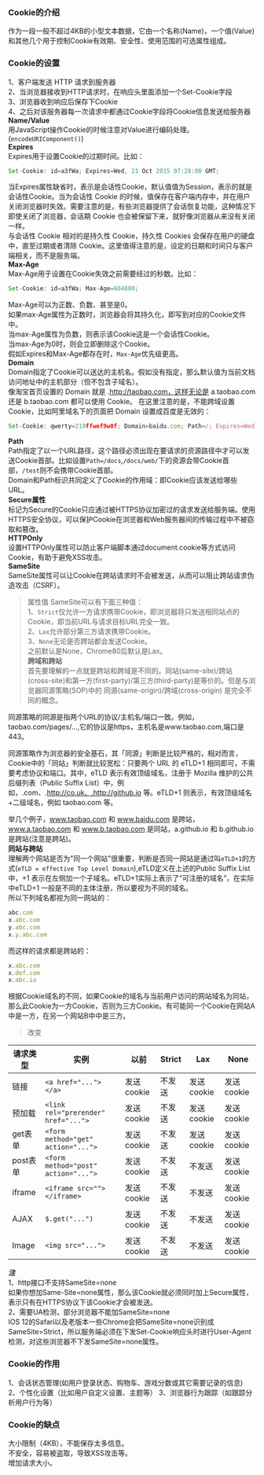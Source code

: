 ### Cookie的介绍  
作为一段一般不超过4KB的小型文本数据，它由一个名称(Name)，一个值(Value)和其他几个用于控制Cookie有效期、安全性、使用范围的可选属性组成。  
### Cookie的设置  
1、客户端发送 HTTP 请求到服务器  
2、当浏览器接收到HTTP请求时，在响应头里面添加一个Set-Cookie字段  
3、浏览器收到响应后保存下Cookie  
4、之后对该服务器每一次请求中都通过Cookie字段将Cookie信息发送给服务器  
**Name/Value**  
用JavaScript操作Cookie的时候注意对Value进行编码处理。(`encodeURIComponent()`)  
**Expires**  
Expires用于设置Cookie的过期时间。比如：  
```javascript
Set-Cookie: id=a3fWa; Expires=Wed, 21 Oct 2015 07:28:00 GMT;
``` 
当Expires属性缺省时，表示是会话性Cookie，默认值值为Session，表示的就是会话性Cookie。当为会话性 Cookie 的时候，值保存在客户端内存中，并在用户关闭浏览器时失效。需要注意的是，有些浏览器提供了会话恢复功能，这种情况下即使关闭了浏览器，会话期 Cookie 也会被保留下来，就好像浏览器从来没有关闭一样。  
与会话性 Cookie 相对的是持久性 Cookie，持久性 Cookies 会保存在用户的硬盘中，直至过期或者清除 Cookie。这里值得注意的是，设定的日期和时间只与客户端相关，而不是服务端。  
**Max-Age**  
Max-Age用于设置在Cookie失效之前需要经过的秒数。比如：  
```javascript
Set-Cookie: id=a3fWa; Max-Age=604800;
```
Max-Age可以为正数、负数、甚至是0。  
如果max-Age属性为正数时，浏览器会将其持久化，即写到对应的Cookie文件中。  
当max-Age属性为负数，则表示该Cookie这是一个会话性Cookie。  
当max-Age为0时，则会立即删除这个Cookie。  
假如Expires和Max-Age都存在时，`Max-Age`优先级更高。  
**Domain**   
Domain指定了Cookie可以送达的主机名。假如没有指定，那么默认值为当前文档访问地址中的主机部分（但不包含子域名）。  
像淘宝首页设置的 Domain 就是 .http://taobao.com，这样无论是 a.taobao.com 还是 b.taobao.com 都可以使用 Cookie。
在这里注意的是，不能跨域设置 Cookie，比如阿里域名下的页面把 Domain 设置成百度是无效的：  
```javascript
Set-Cookie: qwerty=219ffwef9w0f; Domain=baidu.com; Path=/; Expires=Wed, 30 Aug 2020 00:00:00 GMT
```  
**Path**  
Path指定了以一个URL路径，这个路径必须出现在要请求的资源路径中才可以发送Cookie首部。比如设置`Path=/docs`,`/docs/web/`下的资源会带Cookie首部，`/test`则不会携带Cookie首部。  
Domain和Path标识共同定义了Cookie的作用域：即Cookie应该发送给哪些URL。  
**Secure属性**  
标记为Secure的Cookie只应通过被HTTPS协议加密过的请求发送给服务端。使用HTTPS安全协议，可以保护Cookie在浏览器和Web服务器间的传输过程中不被窃取和篡改。  
**HTTPOnly**  
设置HTTPOnly属性可以防止客户端脚本通过document.cookie等方式访问Cookie，有助于避免XSS攻击。  
**SameSite**  
SameSite属性可以让Cookie在跨站请求时不会被发送，从而可以阻止跨站请求伪造攻击（CSRF）。  
> 属性值
SameSite可以有下面三种值：  
1、`Strict`仅允许一方请求携带Cookie，即浏览器将只发送相同站点的Cookie，即当前URL与请求目标URL完全一致。  
2、`Lax`允许部分第三方请求携带Cookie。  
3、`None`无论是否跨站都会发送Cookie。  
之前默认是None，Chrome80后默认是Lax。  
**跨域和跨站**  
首先要理解的一点就是跨站和跨域是不同的。同站(same-site)/跨站(cross-site)和第一方(first-party)/第三方(third-party)是等价的。但是与浏览器同源策略(SOP)中的 同源(same-origin)/跨域(cross-origin) 是完全不同的概念。  

同源策略的同源是指两个URL的协议/主机名/端口一致。例如，taobao.com/pages/...,它的协议是https，主机名是www.taobao.com,端口是443。  

同源策略作为浏览器的安全基石，其「同源」判断是比较严格的，相对而言，Cookie中的「同站」判断就比较宽松：只要两个 URL 的 eTLD+1 相同即可，不需要考虑协议和端口。其中，eTLD 表示有效顶级域名，注册于 Mozilla 维护的公共后缀列表（Public Suffix List）中，例如，.com、.http://co.uk、.http://github.io 等。eTLD+1 则表示，有效顶级域名+二级域名，例如 taobao.com 等。  

举几个例子，www.taobao.com 和 www.baidu.com 是跨站，www.a.taobao.com 和 www.b.taobao.com 是同站，a.github.io 和 b.github.io 是跨站(注意是跨站)。  
**同站与跨站**  
理解两个网站是否为"同一个网站"很重要，判断是否同一网站是通过叫`eTLD+1`的方式(`eTLD = effective Top Level Domain`),eTLD定义在上述的Public Suffix List中，+1 表示在左侧加一个子域名。eTLD+1实际上表示了“可注册的域名”，在实际中eTLD+1 一般是不同的主体注册，所以要视为不同的域名。  
所以下列域名都视为同一网站的：  
```javascript
abc.com
x.abc.com
y.abc.com  
x.y.abc.com
```
而这样的请求都是跨站的：  
```javascript
x.abc.com
x.def.com
x.abc.io
```
根据Cookie域名的不同，如果Cookie的域名与当前用户访问的网站域名为同站，那么此Cookie为一方Cookie，否则为三方Cookie。有可能同一个Cookie在网站A中是一方，在另一个网站B中中是三方。  

>改变  

请求类型   | 实例             | 以前     | Strict  | Lax   | None  
----------| -----------------|---------|----------|-------|-----  
链接      | `<a href="..."></a>`| 发送cookie| 不发送 | 发送cookie| 发送cookie  
预加载    | `<link rel="prerender" href="...">`| 发送cookie| 不发送| 发送cookie| 发送cookie  
get表单   | `<form method="get" action="...">`| 发送cookie | 不发送| 发送cookie| 发送cookie  
post表单  | `<form method="post" action="...">`| 发送cookie | 不发送 | 不发送  | 发送cookie  
iframe   | `<iframe src=""></iframe>`    | 发送cookie | 不发送 | 不发送  | 发送cookie  
AJAX     | `$.get("...")`      | 发送cookie | 不发送 | 不发送 | 发送cookie  
Image    | `<img src="...">`   | 发送cookie | 不发送 | 不发送 | 发送cookie  

***注***  
1、http接口不支持SameSite=none  
如果你想加Same-Site=none属性，那么该Cookie就必须同时加上Secure属性，表示只有在HTTPS协议下该Cookie才会被发送。  
2、需要UA检测，部分浏览器不能加SameSite=none  
IOS 12的Safari以及老版本一些Chrome会把SameSite=none识别成SameSite=Strict，所以服务端必须在下发Set-Cookie响应头时进行User-Agent检测，对这些浏览器不下发SameSite=none属性。  
### Cookie的作用  
1、会话状态管理(如用户登录状态、购物车、游戏分数或其它需要记录的信息)  
2、个性化设置（比如用户自定义设置、主题等）
3、浏览器行为跟踪（如跟踪分析用户行为等）  
### Cookie的缺点  
大小限制（4KB），不能保存太多信息。  
不安全，容易被盗取，导致XSS攻击等。  
增加请求大小。  



